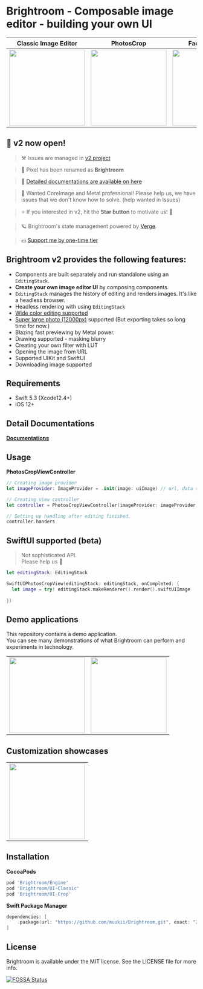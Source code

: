 # Brightroom - Composable image editor - building your own UI

| Classic Image Editor | PhotosCrop | Face detection | Masking component |
| --- | --- | --- | --- |
| <img width=200px src="https://user-images.githubusercontent.com/1888355/112865486-c9154880-90f3-11eb-89eb-bc55f924f517.gif" /> | <img width=200px src=https://user-images.githubusercontent.com/1888355/112720381-4ea4c700-8f41-11eb-8ec3-2446518ded1b.gif /> | <img width=200px src=https://user-images.githubusercontent.com/1888355/112720303-cde5cb00-8f40-11eb-941f-c134368b87c5.gif /> | <img width=200px src=https://user-images.githubusercontent.com/1888355/112927084-6487d700-914f-11eb-86a5-28f9373285e6.gif /> |

## 🎉 v2 now open!

> ⚒ Issues are managed in [v2 project](https://github.com/muukii/Brightroom/projects/2)

> 📌 Pixel has been renamed as **Brightroom**

> 📖 [Detailed documentations are available on here](https://www.notion.so/muukii/Brightroom-d4c59b37610a49de8a14131d24cd6162)

> 🎈 Wanted CoreImage and Metal professional! Please help us, we have issues that we don't know how to solve. (help wanted in Issues)

> ⭐️ If you interested in v2, hit the **Star button** to motivate us! 🤠

> 🪐 Brightroom's state management powered by [Verge](https://github.com/VergeGroup/Verge).

> 💵 [Support me by one-time tier](https://github.com/sponsors/muukii?frequency=one-time&sponsor=muukii)


## Brightroom v2 provides the following features:
- Components are built separately and run standalone using an `EditingStack`.
- **Create your own image editor UI** by composing components.
- `EditingStack` manages the history of editing and renders images. It's like a headless browser.
- Headless rendering with using `EditingStack`
- [Wide color editing supported](https://instagram-engineering.com/bringing-wide-color-to-instagram-5a5481802d7d)
- [Super large photo (12000px)](https://eoimages.gsfc.nasa.gov/images/imagerecords/78000/78314/VIIRS_3Feb2012_lrg.jpg) supported (But exporting takes so long time for now.)
- Blazing fast previewing by Metal power.
- Drawing supported - masking blurry
- Creating your own filter with LUT
- Opening the image from URL
- Supported UIKit and SwiftUI
- Downloading image supported

## Requirements

* Swift 5.3 (Xcode12.4+)
* iOS 12+

## Detail Documentations

<b><a href="https://www.notion.so/muukii/Brightroom-d4c59b37610a49de8a14131d24cd6162">Documentations</a></b>

## Usage

**PhotosCropViewController**

```swift
// Creating image provider
let imageProvider: ImageProvider = .init(image: uiImage) // url, data supported.

// Creating view controller
let controller = PhotosCropViewController(imageProvider: imageProvider)

// Setting up handling after editing finished.
controller.handers
```

## SwiftUI supported (beta)

> Not sophisticated API.  
> Please help us 🤲

```swift
let editingStack: EditingStack

SwiftUIPhotosCropView(editingStack: editingStack, onCompleted: {
  let image = try! editingStack.makeRenderer().render().swiftUIImage
  
})
```

## Demo applications

This repository contains a demo application.  
You can see many demonstrations of what Brightroom can perform and experiments in technology.

|||
|---|---|
|<img width=200px src=https://user-images.githubusercontent.com/1888355/113339348-4bf10a00-9365-11eb-915b-dc9e54801fcd.PNG />|<img width=200px src=https://user-images.githubusercontent.com/1888355/113339357-4dbacd80-9365-11eb-80a5-53792b616360.PNG />|

## Customization showcases

|  | 
| --- |
| <img width=200px src="https://user-images.githubusercontent.com/1888355/112861131-7cc80980-90ef-11eb-9d43-8c706abeb9d5.png" /> | 


## Installation

**CocoaPods**

```ruby
pod 'Brightroom/Engine'
pod 'Brightroom/UI-Classic'
pod 'Brightroom/UI-Crop'
```

**Swift Package Manager**

```swift
dependencies: [
    .package(url: "https://github.com/muukii/Brightroom.git", exact: "2.2.0")
]
```

## License

Brightroom is available under the MIT license. See the LICENSE file for more info.

[![FOSSA Status](https://app.fossa.io/api/projects/git%2Bgithub.com%2Fmuukii%2FPixel.svg?type=large)](https://app.fossa.io/projects/git%2Bgithub.com%2Fmuukii%2FPixel?ref=badge_large)
